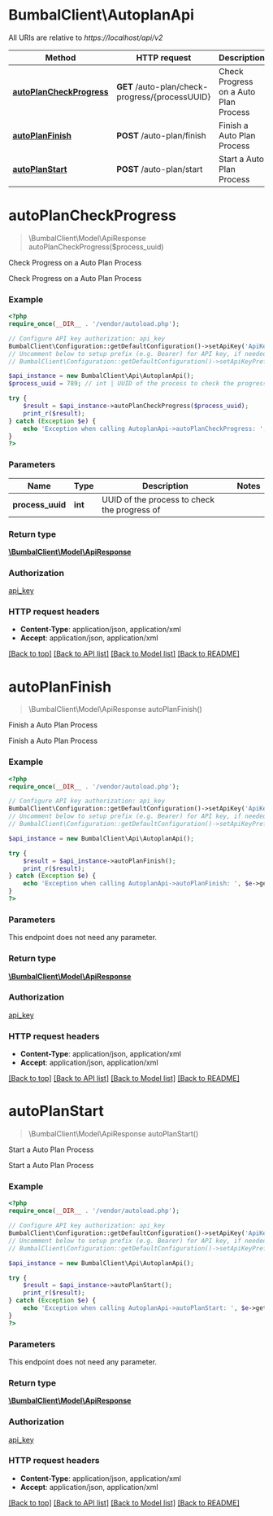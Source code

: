 # BumbalClient\AutoplanApi

All URIs are relative to *https://localhost/api/v2*

Method | HTTP request | Description
------------- | ------------- | -------------
[**autoPlanCheckProgress**](AutoplanApi.md#autoPlanCheckProgress) | **GET** /auto-plan/check-progress/{processUUID} | Check Progress on a Auto Plan Process
[**autoPlanFinish**](AutoplanApi.md#autoPlanFinish) | **POST** /auto-plan/finish | Finish a Auto Plan Process
[**autoPlanStart**](AutoplanApi.md#autoPlanStart) | **POST** /auto-plan/start | Start a Auto Plan Process


# **autoPlanCheckProgress**
> \BumbalClient\Model\ApiResponse autoPlanCheckProgress($process_uuid)

Check Progress on a Auto Plan Process

Check Progress on a Auto Plan Process

### Example
```php
<?php
require_once(__DIR__ . '/vendor/autoload.php');

// Configure API key authorization: api_key
BumbalClient\Configuration::getDefaultConfiguration()->setApiKey('ApiKey', 'YOUR_API_KEY');
// Uncomment below to setup prefix (e.g. Bearer) for API key, if needed
// BumbalClient\Configuration::getDefaultConfiguration()->setApiKeyPrefix('ApiKey', 'Bearer');

$api_instance = new BumbalClient\Api\AutoplanApi();
$process_uuid = 789; // int | UUID of the process to check the progress of

try {
    $result = $api_instance->autoPlanCheckProgress($process_uuid);
    print_r($result);
} catch (Exception $e) {
    echo 'Exception when calling AutoplanApi->autoPlanCheckProgress: ', $e->getMessage(), PHP_EOL;
}
?>
```

### Parameters

Name | Type | Description  | Notes
------------- | ------------- | ------------- | -------------
 **process_uuid** | **int**| UUID of the process to check the progress of |

### Return type

[**\BumbalClient\Model\ApiResponse**](../Model/ApiResponse.md)

### Authorization

[api_key](../../README.md#api_key)

### HTTP request headers

 - **Content-Type**: application/json, application/xml
 - **Accept**: application/json, application/xml

[[Back to top]](#) [[Back to API list]](../../README.md#documentation-for-api-endpoints) [[Back to Model list]](../../README.md#documentation-for-models) [[Back to README]](../../README.md)

# **autoPlanFinish**
> \BumbalClient\Model\ApiResponse autoPlanFinish()

Finish a Auto Plan Process

Finish a Auto Plan Process

### Example
```php
<?php
require_once(__DIR__ . '/vendor/autoload.php');

// Configure API key authorization: api_key
BumbalClient\Configuration::getDefaultConfiguration()->setApiKey('ApiKey', 'YOUR_API_KEY');
// Uncomment below to setup prefix (e.g. Bearer) for API key, if needed
// BumbalClient\Configuration::getDefaultConfiguration()->setApiKeyPrefix('ApiKey', 'Bearer');

$api_instance = new BumbalClient\Api\AutoplanApi();

try {
    $result = $api_instance->autoPlanFinish();
    print_r($result);
} catch (Exception $e) {
    echo 'Exception when calling AutoplanApi->autoPlanFinish: ', $e->getMessage(), PHP_EOL;
}
?>
```

### Parameters
This endpoint does not need any parameter.

### Return type

[**\BumbalClient\Model\ApiResponse**](../Model/ApiResponse.md)

### Authorization

[api_key](../../README.md#api_key)

### HTTP request headers

 - **Content-Type**: application/json, application/xml
 - **Accept**: application/json, application/xml

[[Back to top]](#) [[Back to API list]](../../README.md#documentation-for-api-endpoints) [[Back to Model list]](../../README.md#documentation-for-models) [[Back to README]](../../README.md)

# **autoPlanStart**
> \BumbalClient\Model\ApiResponse autoPlanStart()

Start a Auto Plan Process

Start a Auto Plan Process

### Example
```php
<?php
require_once(__DIR__ . '/vendor/autoload.php');

// Configure API key authorization: api_key
BumbalClient\Configuration::getDefaultConfiguration()->setApiKey('ApiKey', 'YOUR_API_KEY');
// Uncomment below to setup prefix (e.g. Bearer) for API key, if needed
// BumbalClient\Configuration::getDefaultConfiguration()->setApiKeyPrefix('ApiKey', 'Bearer');

$api_instance = new BumbalClient\Api\AutoplanApi();

try {
    $result = $api_instance->autoPlanStart();
    print_r($result);
} catch (Exception $e) {
    echo 'Exception when calling AutoplanApi->autoPlanStart: ', $e->getMessage(), PHP_EOL;
}
?>
```

### Parameters
This endpoint does not need any parameter.

### Return type

[**\BumbalClient\Model\ApiResponse**](../Model/ApiResponse.md)

### Authorization

[api_key](../../README.md#api_key)

### HTTP request headers

 - **Content-Type**: application/json, application/xml
 - **Accept**: application/json, application/xml

[[Back to top]](#) [[Back to API list]](../../README.md#documentation-for-api-endpoints) [[Back to Model list]](../../README.md#documentation-for-models) [[Back to README]](../../README.md)

